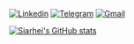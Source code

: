 [![Linkedin](https://img.shields.io/badge/-SiarheiLunski-blue?style=flat&logo=Linkedin&logoColor=white)](https://www.linkedin.com/in/siarhei-lunski)
[![Telegram](https://img.shields.io/badge/-@loonskai-blue?style=flat&logo=Telegram&logoColor=white)](https://t.me/loonskai)
[![Gmail](https://img.shields.io/badge/-loonskai@gmail.com-c14438?style=flat&logo=Gmail&logoColor=white)](mailto:loonskai@gmail.com)

[![Siarhei's GitHub stats](https://github-readme-stats.vercel.app/api?username=SiarheiLunski&show_icons=true&count_private=true&theme=graywhite)](https://github-readme-stats.vercel.app/api?username=SiarheiLunski&show_icons=true&count_private=true)
